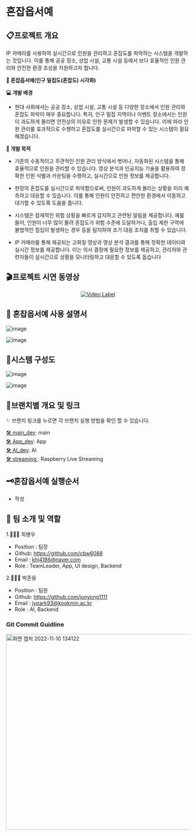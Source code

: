 # 혼잡옵서예


## 📋프로젝트 개요
 IP 카메라를 사용하여 실시간으로 인원을 관리하고 혼잡도를 파악하는 시스템을 개발하는 것입니다. 이를 통해 공공 장소, 상업 시설, 교통 시설 등에서 보다 효율적인 인원 관리와 안전한 환경 조성을 지원하고자 합니다.

**👀 혼잡옵서예(인구 밀집도(혼잡도) 시각화)**

**💻 개발 배경**

- 현대 사회에서는 공공 장소, 상업 시설, 교통 시설 등 다양한 장소에서 인원 관리와 혼잡도 파악이 매우 중요합니다. 특히, 인구 밀집 지역이나 이벤트 장소에서는 인원이 과도하게 몰리면 안전상의 이유로 인한 문제가 발생할 수 있습니다. 이에 따라 인원 관리를 효과적으로 수행하고 혼잡도를 실시간으로 파악할 수 있는 시스템이 필요해졌습니다.

**📌 개발 목적**

- 기존의 수동적이고 주관적인 인원 관리 방식에서 벗어나, 자동화된 시스템을 통해 효율적으로 인원을 관리할 수 있습니다. 영상 분석과 인공지능 기술을 활용하여 정확한 인원 식별과 카운팅을 수행하고, 실시간으로 인원 정보를 제공합니다.

- 현장의 혼잡도를 실시간으로 파악함으로써, 인원이 과도하게 몰리는 상황을 미리 예측하고 대응할 수 있습니다. 이를 통해 인원이 안전하고 편안한 환경에서 이동하고 대기할 수 있도록 도움을 줍니다.

- 시스템은 잠재적인 위험 상황을 빠르게 감지하고 관련된 알림을 제공합니다. 예를 들어, 인원이 너무 많이 몰려 혼잡도가 위험 수준에 도달하거나, 출입 제한 구역에 불법적인 침입이 발생하는 경우 등을 탐지하여 조기 대응 조치를 취할 수 있습니다.

- IP 카메라를 통해 제공되는 고화질 영상과 영상 분석 결과를 통해 정확한 데이터와 실시간 정보를 제공합니다. 이는 의사 결정에 필요한 정보를 제공하고, 관리자와 관련자들이 실시간으로 상황을 모니터링하고 대응할 수 있도록 돕습니다


## 🎬프로젝트 시연 동영상

 <div align="center">
 
 [![Video Label](https://img.youtube.com/vi/XoG1P_lgCXY/0.jpg)](https://youtu.be/XoG1P_lgCXY)


</div>

## 📲 혼잡옵서예 사용 설명서
![image](https://github.com/cbw6088/c2022/assets/99342700/65dd0b2a-d06e-4081-a762-00969603cb0f)

![image](https://github.com/cbw6088/c2022/assets/99342700/5b398b6a-b107-43d7-b02d-6b009c8b053e)

## 🔎시스템 구성도

![image](https://github.com/cbw6088/c2022/assets/99342700/cfefe84d-98b9-4321-b4a6-defcacdfd99f)

![image](https://github.com/cbw6088/c2022/assets/99342700/04368c48-2873-4ba2-b7a1-2d43e7b63ca5)

## 📂브랜치별 개요 및 링크

✨ 브랜치 링크를 누르면 각 브랜치 실행 방법을 확인 할 수 있습니다.


[🛠 main_dev](https://github.com/Winter-Toy-Project/Honjab-Obseoye): main  
[🛠 App_dev](https://github.com/Winter-Toy-Project/Honjab-Obseoye/tree/App): App  
[🛠 AI_dev](https://github.com/Winter-Toy-Project/Honjab-Obseoye/tree/Ai): AI  
[🛠 streaming ](https://github.com/Winter-Toy-Project/Honjab-Obseoye/tree/streaming): Raspberry Live Streaming  

## 🗝️혼잡옵서예 실행순서

- 작성

## 🦉 팀 소개 및 역할

1.🧑🏻‍💻 최병우

- Position : 팀장
- Github: <https://github.com/cbw6088>
- Email : khj4186@naver.com
- Role : TeamLeader, App, UI design, Backend

2.👨🏾‍💻 박준용

- Position : 팀원
- Github: <https://github.com/junyong1111>
- Email : jypark93@kookmin.ac.kr
- Role : AI, Backend




### Git Commit Guidline
<img width="535" alt="화면 캡처 2022-11-10 134122" src="https://user-images.githubusercontent.com/85275893/201002326-84ab80ac-af5f-4b58-b216-26341ddd6079.png">
